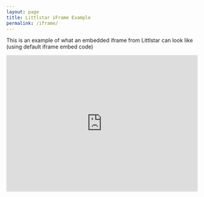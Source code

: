 ```yaml
---
layout: page
title: Littlstar iFrame Example
permalink: /iframe/
---
```


This is an example of what an embedded iframe from Littlstar can look like (using default iframe embed code)

<iframe src='http://littlstar-b.com/api/v1/videos/98796006/iframe' width='640px' height='360px' frameborder='0' allowfullscreen style="max-width:100%"></iframe>
